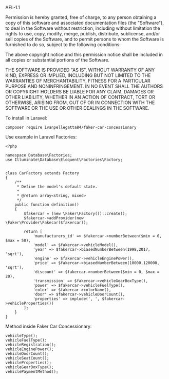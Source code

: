 AFL-1.1


Permission is hereby granted, free of charge, to any person obtaining a copy
of this software and associated documentation files (the "Software"), to deal
in the Software without restriction, including without limitation the rights
to use, copy, modify, merge, publish, distribute, sublicense, and/or sell
copies of the Software, and to permit persons to whom the Software is
furnished to do so, subject to the following conditions:

The above copyright notice and this permission notice shall be included in all
copies or substantial portions of the Software.

THE SOFTWARE IS PROVIDED "AS IS", WITHOUT WARRANTY OF ANY KIND, EXPRESS OR
IMPLIED, INCLUDING BUT NOT LIMITED TO THE WARRANTIES OF MERCHANTABILITY,
FITNESS FOR A PARTICULAR PURPOSE AND NONINFRINGEMENT. IN NO EVENT SHALL THE
AUTHORS OR COPYRIGHT HOLDERS BE LIABLE FOR ANY CLAIM, DAMAGES OR OTHER
LIABILITY, WHETHER IN AN ACTION OF CONTRACT, TORT OR OTHERWISE, ARISING FROM,
OUT OF OR IN CONNECTION WITH THE SOFTWARE OR THE USE OR OTHER DEALINGS IN THE
SOFTWARE.


To install in Laravel:
```
composer require ivanpellegatta84/faker-car-concessionary
```

Use example in Laravel Factories:
````
<?php

namespace Database\Factories;
use Illuminate\Database\Eloquent\Factories\Factory;


class CarFactory extends Factory
{
    /**
     * Define the model's default state.
     *
     * @return array<string, mixed>
     */
    public function definition()
    {
        $fakercar = (new \Faker\Factory())::create();
        $fakercar->addProvider(new \Faker\Provider\Fakecar($fakercar));
       
        return [
            'manufacturers_id' => $fakercar->numberBetween($min = 0, $max = 50),
            'model' => $fakercar->vehicleModel(),
            'year' => $fakercar->biasedNumberBetween(1998,2017, 'sqrt'),
            'engine' => $fakercar->vehicleEnginePower(),
            'price' => $fakercar->biasedNumberBetween(10000,120000, 'sqrt'),
            'discount' => $fakercar->numberBetween($min = 0, $max = 20),
            'transmission' => $fakercar->vehicleGearBoxType(),
            'power' => $fakercar->vehicleFuelType(),
            'color' => $fakercar->colorName(),
            'door' => $fakercar->vehicleDoorCount(),
            'properties' => implode(', ', $fakercar->vehicleProperties())
        ];
    }
}
````

Method inside Faker Car Concessionary:

````
vehicleType();
vehicleFuelType():
vehicleRegistration();
vehicleEnginePower();
vehicleDoorCount();
vehicleSeatCount();
vehicleProperties();
vehicleGearBoxType();
vehiclePaymentMethod();
````

